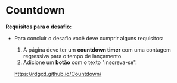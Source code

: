 # Countdown

**Requisitos para o desafio:**

- Para concluir o desafio você deve cumprir alguns requisitos:

  1. A página deve ter um **countdown timer** com uma contagem regressiva para o tempo de lançamento.
  2. Adicione um **botão** com o texto "inscreva-se".

  https://rdgxd.github.io/Countdown/
